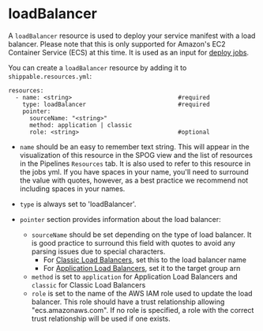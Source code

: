# loadBalancer

A `loadBalancer` resource is used to deploy your service manifest with a load balancer. Please note that this is only supported for Amazon's EC2 Container Service (ECS) at this time. It is used as an input for [deploy jobs](../jobs/manifest/).

You can create a `loadBalancer` resource by adding it to `shippable.resources.yml`:

```
resources:
  - name: <string>                              #required
    type: loadBalancer                          #required
    pointer:
      sourceName: "<string>"
      method: application | classic
      role: <string>                            #optional

```

* `name` should be an easy to remember text string. This will appear in the visualization of this resource in the SPOG view and the list of resources in the Pipelines `Resources` tab. It is also used to refer to this resource in the jobs yml. If you have spaces in your name, you'll need to surround the value with quotes, however, as a best practice we recommend not including spaces in your names.

* `type` is always set to 'loadBalancer'.

* `pointer` section provides information about the load balancer:
    * `sourceName` should be set depending on the type of load balancer. It is good practice to surround this field with quotes to avoid any parsing issues due to special characters.
        * For <a href="https://aws.amazon.com/elasticloadbalancing/classicloadbalancer/" target="_blank">Classic Load Balancers</a>, set this to the load balancer name
        * For <a href="https://aws.amazon.com/elasticloadbalancing/applicationloadbalancer/" target="_blank">Application Load Balancers</a>, set it to the target group arn  
    * `method` is set to `application` for Application Load Balancers and `classic` for Classic Load Balancers
    * `role` is set to the name of the AWS IAM role used to update the load balancer. This role should have a trust relationship allowing "ecs.amazonaws.com". If no role is specified, a role with the correct trust relationship will be used if one exists.
